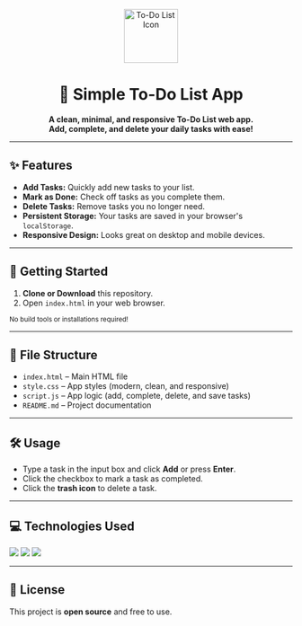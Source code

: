 <!-- filepath: c:\Users\HP\OneDrive\Desktop\Projects\Simple-To-Do-List-App\README.md -->

<p align="center">
  <img src="https://img.icons8.com/fluency/96/000000/todo-list.png" alt="To-Do List Icon" width="96" height="96">
</p>

<h1 align="center">📝 Simple To-Do List App</h1>

<p align="center">
  <b>A clean, minimal, and responsive To-Do List web app.<br>
  Add, complete, and delete your daily tasks with ease!</b>
</p>

---

## ✨ Features

- <b>Add Tasks:</b> Quickly add new tasks to your list.
- <b>Mark as Done:</b> Check off tasks as you complete them.
- <b>Delete Tasks:</b> Remove tasks you no longer need.
- <b>Persistent Storage:</b> Your tasks are saved in your browser's <code>localStorage</code>.
- <b>Responsive Design:</b> Looks great on desktop and mobile devices.

---

## 🚀 Getting Started

1. <b>Clone or Download</b> this repository.
2. Open <code>index.html</code> in your web browser.

<sub>No build tools or installations required!</sub>

---

## 📁 File Structure

- <code>index.html</code> – Main HTML file
- <code>style.css</code> – App styles (modern, clean, and responsive)
- <code>script.js</code> – App logic (add, complete, delete, and save tasks)
- <code>README.md</code> – Project documentation

---

## 🛠️ Usage

- Type a task in the input box and click <b>Add</b> or press <b>Enter</b>.
- Click the checkbox to mark a task as completed.
- Click the <b>trash icon</b> to delete a task.

---

## 💻 Technologies Used

<p>
  <img src="https://img.shields.io/badge/HTML5-E34F26?style=flat-square&logo=html5&logoColor=white"/>
  <img src="https://img.shields.io/badge/CSS3-1572B6?style=flat-square&logo=css3&logoColor=white"/>
  <img src="https://img.shields.io/badge/JavaScript-ES6+-F7DF1E?style=flat-square&logo=javascript&logoColor=black"/>
</p>

---

## 📜 License

This project is <b>open source</b> and free to use.
